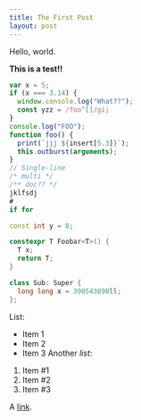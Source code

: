 ```yaml
---
title: The First Post
layout: post
---
```


Hello, world.

**This is a test!!**

```javascript
var x = 5;
if (x === 3.14) {
  window.console.log("What??");
  const yzz = /foo^[]/gi;
}
console.log("FOO");
function foo() {
  print(`jjj ${insert[5.3]}`);
  this.outburst(arguments);
}
// Single-line
/* multi */
/** doc?? */
jklfsdj
#
if for
```

```cpp
const int y = 8;

constexpr T Foobar<T>() {
  T x;
  return T;
}

class Sub: Super {
  long long x = 390543890ll;
};
```

List:
 - Item 1
 - Item 2
 - Item 3
Another *list*:
 1. Item #1
 2. Item #2
 3. Item #3

A [link](/index.html).

